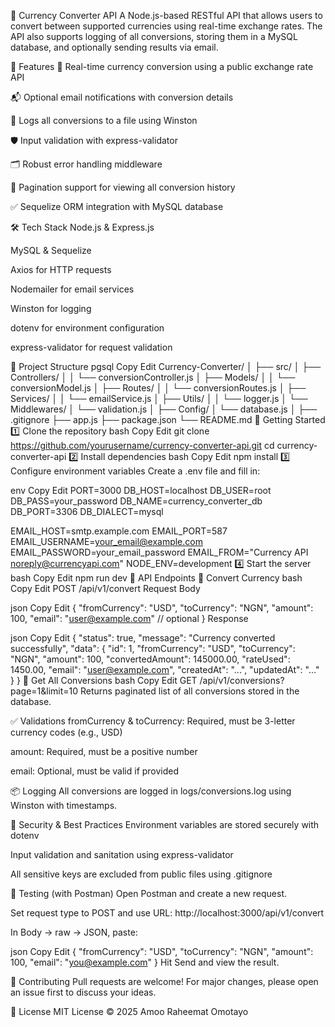 💱 Currency Converter API
A Node.js-based RESTful API that allows users to convert between supported currencies using real-time exchange rates. The API also supports logging of all conversions, storing them in a MySQL database, and optionally sending results via email.

🚀 Features
🔄 Real-time currency conversion using a public exchange rate API

📬 Optional email notifications with conversion details

📁 Logs all conversions to a file using Winston

🛡️ Input validation with express-validator

🗂️ Robust error handling middleware

🧾 Pagination support for viewing all conversion history

✅ Sequelize ORM integration with MySQL database

🛠️ Tech Stack
Node.js & Express.js

MySQL & Sequelize

Axios for HTTP requests

Nodemailer for email services

Winston for logging

dotenv for environment configuration

express-validator for request validation

📂 Project Structure
pgsql
Copy
Edit
Currency-Converter/
│
├── src/
│   ├── Controllers/
│   │   └── conversionController.js
│   ├── Models/
│   │   └── conversionModel.js
│   ├── Routes/
│   │   └── conversionRoutes.js
│   ├── Services/
│   │   └── emailService.js
│   ├── Utils/
│   │   └── logger.js
│   └── Middlewares/
│       └── validation.js
│
├── Config/
│   └── database.js
│
├── .gitignore
├── app.js
├── package.json
└── README.md
🧪 Getting Started
1️⃣ Clone the repository
bash
Copy
Edit
git clone https://github.com/yourusername/currency-converter-api.git
cd currency-converter-api
2️⃣ Install dependencies
bash
Copy
Edit
npm install
3️⃣ Configure environment variables
Create a .env file and fill in:

env
Copy
Edit
PORT=3000
DB_HOST=localhost
DB_USER=root
DB_PASS=your_password
DB_NAME=currency_converter_db
DB_PORT=3306
DB_DIALECT=mysql

EMAIL_HOST=smtp.example.com
EMAIL_PORT=587
EMAIL_USERNAME=your_email@example.com
EMAIL_PASSWORD=your_email_password
EMAIL_FROM="Currency API <noreply@currencyapi.com>"
NODE_ENV=development
4️⃣ Start the server
bash
Copy
Edit
npm run dev
📮 API Endpoints
🔁 Convert Currency
bash
Copy
Edit
POST /api/v1/convert
Request Body

json
Copy
Edit
{
  "fromCurrency": "USD",
  "toCurrency": "NGN",
  "amount": 100,
  "email": "user@example.com"  // optional
}
Response

json
Copy
Edit
{
  "status": true,
  "message": "Currency converted successfully",
  "data": {
    "id": 1,
    "fromCurrency": "USD",
    "toCurrency": "NGN",
    "amount": 100,
    "convertedAmount": 145000.00,
    "rateUsed": 1450.00,
    "email": "user@example.com",
    "createdAt": "...",
    "updatedAt": "..."
  }
}
📃 Get All Conversions
bash
Copy
Edit
GET /api/v1/conversions?page=1&limit=10
Returns paginated list of all conversions stored in the database.

✅ Validations
fromCurrency & toCurrency: Required, must be 3-letter currency codes (e.g., USD)

amount: Required, must be a positive number

email: Optional, must be valid if provided

📦 Logging
All conversions are logged in logs/conversions.log using Winston with timestamps.

🔐 Security & Best Practices
Environment variables are stored securely with dotenv

Input validation and sanitation using express-validator

All sensitive keys are excluded from public files using .gitignore

🧪 Testing (with Postman)
Open Postman and create a new request.

Set request type to POST and use URL: http://localhost:3000/api/v1/convert

In Body → raw → JSON, paste:

json
Copy
Edit
{
  "fromCurrency": "USD",
  "toCurrency": "NGN",
  "amount": 100,
  "email": "you@example.com"
}
Hit Send and view the result.

🤝 Contributing
Pull requests are welcome! For major changes, please open an issue first to discuss your ideas.

📄 License
MIT License © 2025 Amoo Raheemat Omotayo